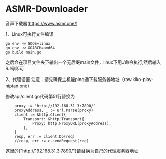 # ASMR-Downloader

音声下载器(https://www.asmr.one/)


1、Linux可执行文件编译
```
go env -w GOOS=linux
go env -w GOARCH=amd64
go build main.go
```
之后会在项目文件夹下输出一个无后缀main文件，linux下用./命令执行,然后输入RJ号即可

2、代理设置
注意：请先确保主机能ping通下载服务器地址（raw.kiko-play-niptan.one）

修改api/client.go代码第51行替换为
```	//HTTP代理
	proxy := "http://192.168.31.3:7890/"
	proxyAddress, _ := url.Parse(proxy)
	client := &http.Client{
		Transport: &http.Transport{
			Proxy: http.ProxyURL(proxyAddress),
		},
	}
	resp, err := client.Do(req)
	//resp, err := c.sendRequest(req)
```  
这里的("http://192.168.31.3:7890/")请替换为自己的代理服务器地址

